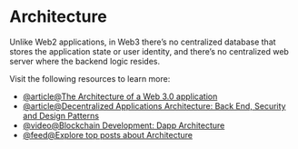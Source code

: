 # Architecture

Unlike Web2 applications, in Web3 there’s no centralized database that stores the application state or user identity, and there’s no centralized web server where the backend logic resides.

Visit the following resources to learn more:

- [@article@The Architecture of a Web 3.0 application](https://www.preethikasireddy.com/post/the-architecture-of-a-web-3-0-application)
- [@article@Decentralized Applications Architecture: Back End, Security and Design Patterns](https://www.freecodecamp.org/news/how-to-design-a-secure-backend-for-your-decentralized-application-9541b5d8bddb/)
- [@video@Blockchain Development: Dapp Architecture](https://youtu.be/KBSq8-LnUDI?t=286)
- [@feed@Explore top posts about Architecture](https://app.daily.dev/tags/architecture?ref=roadmapsh)

